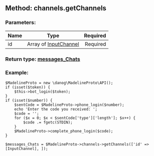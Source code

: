 ## Method: channels.getChannels  

### Parameters:

| Name     |    Type       | Required |
|----------|:-------------:|---------:|
|id|Array of [InputChannel](../types/InputChannel.md) | Required|


### Return type: [messages\_Chats](../types/messages\_Chats.md)

### Example:


```
$MadelineProto = new \danog\MadelineProto\API();
if (isset($token)) {
    $this->bot_login($token);
}
if (isset($number)) {
    $sentCode = $MadelineProto->phone_login($number);
    echo 'Enter the code you received: ';
    $code = '';
    for ($x = 0; $x < $sentCode['type']['length']; $x++) {
        $code .= fgetc(STDIN);
    }
    $MadelineProto->complete_phone_login($code);
}

$messages_Chats = $MadelineProto->channels->getChannels(['id' => [InputChannel], ]);
```